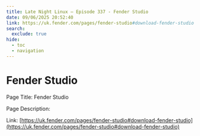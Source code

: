 ```yaml
---
title: Late Night Linux – Episode 337 - Fender Studio
date: 09/06/2025 20:52:40
link: https://uk.fender.com/pages/fender-studio#download-fender-studio
search:
  exclude: true
hide:
  - toc
  - navigation
---
```


# Fender Studio

Page Title: Fender Studio

Page Description:  

Link: [https://uk.fender.com/pages/fender-studio#download-fender-studio](https://uk.fender.com/pages/fender-studio#download-fender-studio)